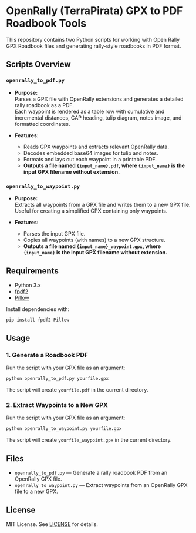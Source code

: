 # OpenRally (TerraPirata) GPX to PDF Roadbook Tools

This repository contains two Python scripts for working with Open Rally GPX Roadbook files and generating rally-style roadbooks in PDF format.

## Scripts Overview

### `openrally_to_pdf.py`
- **Purpose:**  
  Parses a GPX file with OpenRally extensions and generates a detailed rally roadbook as a PDF.  
  Each waypoint is rendered as a table row with cumulative and incremental distances, CAP heading, tulip diagram, notes image, and formatted coordinates.

- **Features:**  
  - Reads GPX waypoints and extracts relevant OpenRally data.
  - Decodes embedded base64 images for tulip and notes.
  - Formats and lays out each waypoint in a printable PDF.
  - **Outputs a file named `{input_name}.pdf`, where `{input_name}` is the input GPX filename without extension.**

### `openrally_to_waypoint.py`
- **Purpose:**  
  Extracts all waypoints from a GPX file and writes them to a new GPX file.  
  Useful for creating a simplified GPX containing only waypoints.

- **Features:**  
  - Parses the input GPX file.
  - Copies all waypoints (with names) to a new GPX structure.
  - **Outputs a file named `{input_name}_waypoint.gpx`, where `{input_name}` is the input GPX filename without extension.**

## Requirements

- Python 3.x
- [fpdf2](https://pypi.org/project/fpdf2/)
- [Pillow](https://pypi.org/project/Pillow/)

Install dependencies with:
```sh
pip install fpdf2 Pillow
```

## Usage

### 1. Generate a Roadbook PDF

Run the script with your GPX file as an argument:

```sh
python openrally_to_pdf.py yourfile.gpx
```

The script will create `yourfile.pdf` in the current directory.

### 2. Extract Waypoints to a New GPX

Run the script with your GPX file as an argument:

```sh
python openrally_to_waypoint.py yourfile.gpx
```

The script will create `yourfile_waypoint.gpx` in the current directory.

## Files

- `openrally_to_pdf.py` — Generate a rally roadbook PDF from an OpenRally GPX file.
- `openrally_to_waypoint.py` — Extract waypoints from an OpenRally GPX file to a new GPX.

## License

MIT License. See [LICENSE](LICENSE) for details.